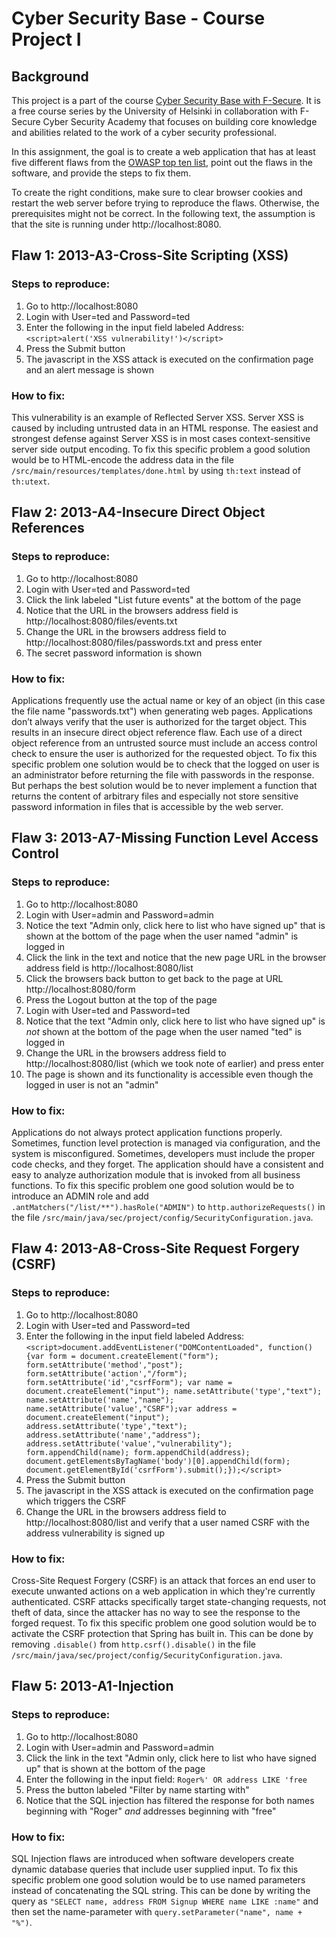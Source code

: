 # Cyber Security Base - Course Project I
## Background
This project is a part of the course [Cyber Security Base with F-Secure](https://cybersecuritybase.github.io/). It is a free course series by the University of Helsinki in collaboration with F-Secure Cyber Security Academy that focuses on building core knowledge and abilities related to the work of a cyber security professional.

In this assignment, the goal is to create a web application that has at least five different flaws from the [OWASP top ten list](https://www.owasp.org/index.php/Top_10_2013-Top_10), point out the flaws in the software, and provide the steps to fix them.

To create the right conditions, make sure to clear browser cookies and restart the web server before trying to reproduce the flaws. Otherwise, the prerequisites might not be correct. In the following text, the assumption is that the site is running under http://localhost:8080.

## Flaw 1: 2013-A3-Cross-Site Scripting (XSS)
### Steps to reproduce:
1. Go to http://localhost:8080
2. Login with User=ted and Password=ted
3. Enter the following in the input field labeled Address: `<script>alert('XSS vulnerability!')</script>`
4. Press the Submit button
5. The javascript in the XSS attack is executed on the confirmation page and an alert message is shown

### How to fix:
This vulnerability is an example of Reflected Server XSS. Server XSS is caused by including untrusted data in an HTML response. The easiest and strongest defense against Server XSS is in most cases context-sensitive server side output encoding. To fix this specific problem a good solution would be to HTML-encode the address data in the file `/src/main/resources/templates/done.html` by using `th:text` instead of `th:utext`.

## Flaw 2: 2013-A4-Insecure Direct Object References
### Steps to reproduce:
1. Go to http://localhost:8080
2. Login with User=ted and Password=ted
3. Click the link labeled "List future events" at the bottom of the page
4. Notice that the URL in the browsers address field is http://localhost:8080/files/events.txt
5. Change the URL in the browsers address field to http://localhost:8080/files/passwords.txt and press enter
6. The secret password information is shown

### How to fix:
Applications frequently use the actual name or key of an object (in this case the file name "passwords.txt") when generating web pages. Applications don’t always verify that the user is authorized for the target object. This results in an insecure direct object reference flaw. Each use of a direct object reference from an untrusted source must include an access control check to ensure the user is authorized for the requested object. To fix this specific problem one solution would be to check that the logged on user is an administrator before returning the file with passwords in the response. But perhaps the best solution would be to never implement a function that returns the content of arbitrary files and especially not store sensitive password information in files that is accessible by the web server.

## Flaw 3: 2013-A7-Missing Function Level Access Control
### Steps to reproduce:
1. Go to http://localhost:8080
2. Login with User=admin and Password=admin
3. Notice the text "Admin only, click here to list who have signed up" that is shown at the bottom of the page when the user named "admin" is logged in
4. Click the link in the text and notice that the new page URL in the browser address field is http://localhost:8080/list
5. Click the browsers back button to get back to the page at URL http://localhost:8080/form
6. Press the Logout button at the top of the page
7. Login with User=ted and Password=ted
8. Notice that the text "Admin only, click here to list who have signed up" is _not_ shown at the bottom of the page when the user named "ted" is logged in
9. Change the URL in the browsers address field to http://localhost:8080/list (which we took note of earlier) and press enter
10. The page is shown and its functionality is accessible even though the logged in user is not an "admin"

### How to fix:
Applications do not always protect application functions properly. Sometimes, function level protection is managed via configuration, and the system is misconfigured. Sometimes, developers must include the proper code checks, and they forget. The application should have a consistent and easy to analyze authorization module that is invoked from all business functions. To fix this specific problem one good solution would be to introduce an ADMIN role and add `.antMatchers("/list/**").hasRole("ADMIN")` to `http.authorizeRequests()` in the file `/src/main/java/sec/project/config/SecurityConfiguration.java`.

## Flaw 4: 2013-A8-Cross-Site Request Forgery (CSRF)
### Steps to reproduce:
1. Go to http://localhost:8080
2. Login with User=ted and Password=ted
3. Enter the following in the input field labeled Address: `<script>document.addEventListener("DOMContentLoaded", function() {var form = document.createElement("form"); form.setAttribute('method',"post"); form.setAttribute('action',"/form"); form.setAttribute('id',"csrfForm"); var name = document.createElement("input"); name.setAttribute('type',"text"); name.setAttribute('name',"name"); name.setAttribute('value',"CSRF");var address = document.createElement("input"); address.setAttribute('type',"text"); address.setAttribute('name',"address"); address.setAttribute('value',"vulnerability"); form.appendChild(name); form.appendChild(address); document.getElementsByTagName('body')[0].appendChild(form); document.getElementById('csrfForm').submit();});</script>`
4. Press the Submit button
5. The javascript in the XSS attack is executed on the confirmation page which triggers the CSRF
6. Change the URL in the browsers address field to http://localhost:8080/list and verify that a user named CSRF with the address vulnerability is signed up

### How to fix:
Cross-Site Request Forgery (CSRF) is an attack that forces an end user to execute unwanted actions on a web application in which they're currently authenticated. CSRF attacks specifically target state-changing requests, not theft of data, since the attacker has no way to see the response to the forged request. To fix this specific problem one good solution would be to activate the CSRF protection that Spring has built in. This can be done by removing `.disable()` from `http.csrf().disable()` in the file `/src/main/java/sec/project/config/SecurityConfiguration.java`.

## Flaw 5: 2013-A1-Injection
### Steps to reproduce:
1. Go to http://localhost:8080
2. Login with User=admin and Password=admin
3. Click the link in the text "Admin only, click here to list who have signed up" that is shown at the bottom of the page
4. Enter the following in the input field: `Roger%' OR address LIKE 'free`
5. Press the button labeled "Filter by name starting with"
6. Notice that the SQL injection has filtered the response for both names beginning with "Roger" _and_ addresses beginning with "free"

### How to fix:
SQL Injection flaws are introduced when software developers create dynamic database queries that include user supplied input. To fix this specific problem one good solution would be to use named parameters instead of concatenating the SQL string. This can be done by writing the query as `"SELECT name, address FROM Signup WHERE name LIKE :name"` and then set the name-parameter with `query.setParameter("name", name + "%")`.
